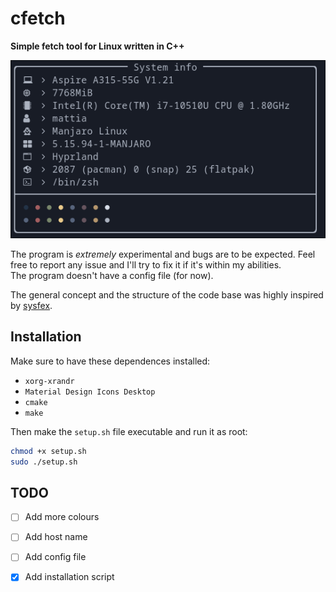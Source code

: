 # cfetch
**Simple fetch tool for Linux written in C++**

![](./resources/showoff.png)


The program is _extremely_ experimental and bugs are to be expected. Feel free to
report any issue and I'll try to fix it if it's within my abilities.  
The program doesn't have a config file (for now).  

The general concept and the structure of the code base was highly inspired by
[sysfex](https://github.com/mehedirm6244/sysfex). 

## Installation
Make sure to have these dependences installed:
- `xorg-xrandr`
- `Material Design Icons Desktop`
- `cmake`
- `make`

Then make the `setup.sh` file executable and run it as root:

``` sh
chmod +x setup.sh
sudo ./setup.sh
```


## TODO
- [ ] Add more colours
- [ ] Add host name
- [ ] Add config file
- [x] Add installation script


